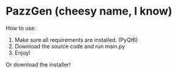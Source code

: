 # PazzGen (cheesy name, I know)
How to use:
1. Make sure all requirements are installed. (PyQt6)
2. Download the source code and run main.py
3. Enjoy!

Or download the installer!